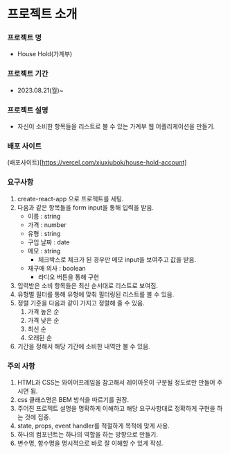 # 프로젝트 소개
### 프로젝트 명 
- House Hold(가계부)
### 프로젝트 기간 
- 2023.08.21(월)~
### 프로젝트 설명 
- 자신이 소비한 항목들을 리스트로 볼 수 있는 가계부 웹 어플리케이션을 만들기.
### 배포 사이트 
(배포사이트)[https://vercel.com/xiuxiubok/house-hold-account]
### 요구사항 

1. create-react-app 으로 프로젝트를 세팅.
2. 다음과 같은 항목들을 form input을 통해 입력을 받음.
    - 이름 : string
    - 가격 : number
    - 유형 : string
    - 구입 날짜 : date
    - 메모 : string
        - 체크박스로 체크가 된 경우만 메모 input을 보여주고 값을 받음.
    - 재구매 의사 : boolean
        - 라디오 버튼을 통해 구현
3. 입력받은 소비 항목들은 최신 순서대로 리스트로 보여짐.
4. 유형별 필터를 통해 유형에 맞춰 필터링된 리스트를 볼 수 있음.
5. 정렬 기준을 다음과 같이 가지고 정렬해 줄 수 있음.
    1. 가격 높은 순
    2. 가격 낮은 순
    3. 최신 순
    4. 오래된 순
6. 기간을 정해서 해당 기간에 소비한 내역만 볼 수 있음.

### 주의 사항 
1. HTML과 CSS는 와이어프레임을 참고해서 레이아웃이 구분될 정도로만 만들어 주시면 됨.
2. css 클래스명은 BEM 방식을 따르기를 권장.
3. 주어진 프로젝트 설명을 명확하게 이해하고 해당 요구사항대로 정확하게 구현을 하는 것에 집중.
4. state, props, event handler를 적절하게 목적에 맞게 사용.
5. 하나의 컴포넌트는 하나의 역할을 하는 방향으로 만들기.
6. 변수명, 함수명을 명시적으로 바로 잘 이해할 수 있게 작성.
